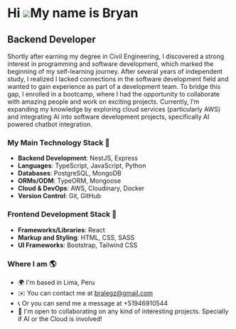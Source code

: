 Hi ![](https://user-images.githubusercontent.com/18350557/176309783-0785949b-9127-417c-8b55-ab5a4333674e.gif)My name is Bryan
=============================================================================================================================

Backend Developer
-----------------

Shortly after earning my degree in Civil Engineering, I discovered a strong interest in programming and software development, which marked the beginning of my self-learning journey. After several years of independent study, I realized I lacked connections in the software development field and wanted to gain experience as part of a development team. To bridge this gap, I enrolled in a bootcamp, where I had the opportunity to collaborate with amazing people and work on exciting projects. Currently, I’m expanding my knowledge by exploring cloud services (particularly AWS) and integrating AI into software development projects, specifically AI powered chatbot integration.

### My Main Technology Stack 🚀  
- **Backend Development**: NestJS, Express  
- **Languages**: TypeScript, JavaScript, Python  
- **Databases**: PostgreSQL, MongoDB
- **ORMs/ODM**: TypeORM, Mongoose  
- **Cloud & DevOps**: AWS, Cloudinary, Docker  
- **Version Control**: Git, GitHub

### Frontend Development Stack 🌟  
- **Frameworks/Libraries**: React  
- **Markup and Styling**: HTML, CSS, SASS  
- **UI Frameworks**: Bootstrap, Tailwind CSS  
    
### Where I am 🌎 
* 🌍  I'm based in Lima, Peru
* ✉️  You can contact me at [bralegz@gmail.com](mailto:bralegz@gmail.com)
* 📞  Or you can send me a message at +51946910544 
* 🤝  I'm open to collaborating on any kind of interesting projects. Specially if AI or the Cloud is involved!

